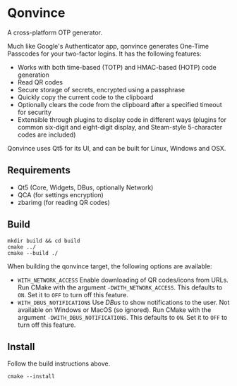 # Qonvince
A cross-platform OTP generator.

Much like Google's Authenticator app, qonvince generates One-Time Passcodes for your two-factor logins.
It has the following features:
- Works with both time-based (TOTP) and HMAC-based (HOTP) code generation
- Read QR codes
- Secure storage of secrets, encrypted using a passphrase
- Quickly copy the current code to the clipboard
- Optionally clears the code from the clipboard after a specified timeout for security
- Extensible through plugins to display code in different ways (plugins for common six-digit and eight-digit display, and Steam-style 5-character codes are included)

Qonvince uses Qt5 for its UI, and can be built for Linux, Windows and OSX.

## Requirements
- Qt5 (Core, Widgets, DBus, optionally Network)
- QCA (for settings encryption)
- zbarimg (for reading QR codes)

## Build
```
mkdir build && cd build
cmake ../
cmake --build ./
```

When building the qonvince target, the following options are available:
- `WITH_NETWORK_ACCESS` Enable downloading of QR codes/icons from URLs. Run CMake with the argument `-DWITH_NETWORK_ACCESS`. This defaults to `ON`. Set it to `OFF` to turn off this feature.
- `WITH_DBUS_NOTIFICATIONS` Use _DBus_ to show notifications to the user. Not available on Windows or MacOS (so ignored). Run CMake with the argument `-DWITH_DBUS_NOTIFICATIONS`. This defaults to `ON`. Set it to `OFF` to turn off this feature.

## Install
Follow the build instructions above.
```
cmake --install
```
